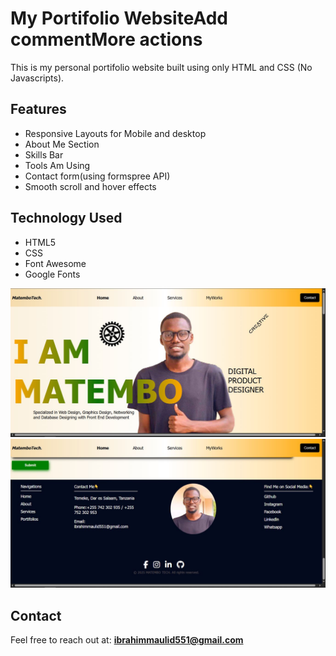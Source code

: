 # My Portifolio WebsiteAdd commentMore actions

This is my personal portifolio website built using only HTML and CSS (No Javascripts).

## Features
 - Responsive Layouts for Mobile and desktop
 - About Me Section
 - Skills Bar
 - Tools Am Using
 - Contact form(using formspree API)
 - Smooth scroll and hover effects


## Technology Used
 - HTML5
 - CSS
 - Font Awesome
 - Google Fonts

 ![Website Screenshoot](images/Web%20screenshoot.JPG)
 ![Website Screenshoot](images/Web%20screenshoot2.JPG)

 ## Contact
 Feel free to reach out at: **ibrahimmaulid551@gmail.com**